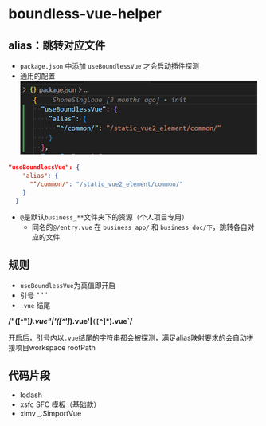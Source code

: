 # boundless-vue-helper

## alias：跳转对应文件

- `package.json` 中添加 `useBoundlessVue` 才会启动插件探测
- 通用的配置
  ![](./extension/normal.png)

```json
"useBoundlessVue": {
    "alias": {
      "^/common/": "/static_vue2_element/common/"
    }
  }
```

- `@`是默认`business_**`文件夹下的资源（个人项目专用）
  - 同名的`@/entry.vue` 在 `business_app/` 和 `business_doc/下`，跳转各自对应的文件

## 规则

- `useBoundlessVue`为真值即开启
- 引号 " ' `
- `.vue` 结尾

**/"([^"]_)\.vue"|'([^']_)\.vue'|`([^`]\*)\.vue`/**

开启后，引号内以`.vue`结尾的字符串都会被探测，满足alias映射要求的会自动拼接项目workspace rootPath

## 代码片段

- lodash
- xsfc SFC 模板（基础款）
- ximv _.$importVue

